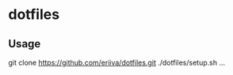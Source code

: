 # dotfiles

## Usage

git clone https://github.com/eriiva/dotfiles.git
./dotfiles/setup.sh <package>
...
